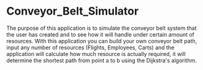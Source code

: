 # Conveyor_Belt_Simulator

The purpose of this application is to simulate the conveyor belt system that the user has created and to see how it will handle under certain amount of resources.
With this application you can build your own conveyor belt path, input any number of resources (Flights, Employees, Carts) and the application will calculate how much resource is actually required, it will determine the shortest path from point a to b using the Dijkstra's algorithm.
